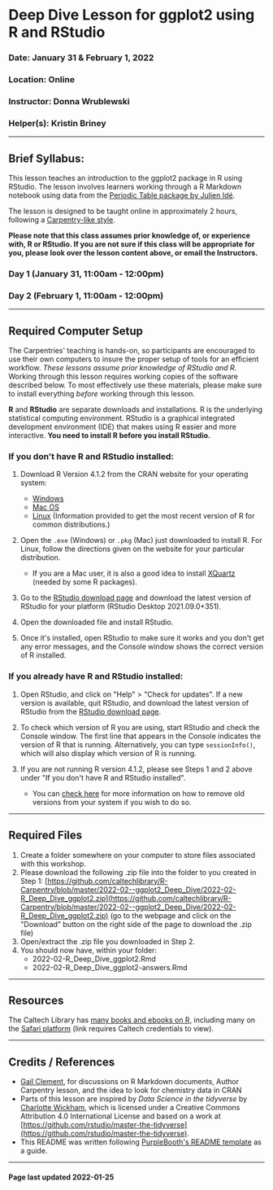 # Deep Dive Lesson for ggplot2 using R and RStudio

### Date: January 31 & February 1, 2022

### Location: Online

### Instructor: Donna Wrublewski

### Helper(s): Kristin Briney

---

## Brief Syllabus:

This lesson teaches an introduction  to the ggplot2 package in R using RStudio. 
The lesson involves learners working through a R Markdown notebook using data from the [Periodic Table package by Julien Idé](https://cran.r-project.org/web/packages/PeriodicTable/index.html).

The lesson is designed to be taught online in approximately 2 hours, following a  [Carpentry-like style](https://carpentries.org).

**Please note that this class assumes prior knowledge of, or experience with, R or RStudio. If you are not sure if this
class will be appropriate for you, please look over the lesson content above, or email the Instructors.**

### Day 1 (January 31, 11:00am - 12:00pm)

### Day 2 (February 1, 11:00am - 12:00pm)

---

## Required Computer Setup

The Carpentries' teaching is hands-on, so participants are encouraged to use
their own computers to insure the proper setup of tools for an efficient
workflow. *These lessons assume prior knowledge of RStudio and R*. Working through this lesson requires working copies of the software described
below. To most effectively use these materials, please make sure to install
everything *before* working through this lesson.

**R** and **RStudio** are separate downloads and installations. R is the
underlying statistical computing environment. RStudio is a graphical integrated
development environment (IDE) that makes using R easier and more interactive.
**You need to install R before you install RStudio.**

### If you don't have R and RStudio installed:

1. Download R Version 4.1.2 from the CRAN website for your operating system:
    * [Windows](http://cran.r-project.org/bin/windows/base/release.htm)
    * [Mac OS](http://cran.r-project.org/bin/macosx/)
    * [Linux](https://cloud.r-project.org/bin/linux) (Information provided to get the most recent version of R for common distributions.)


2. Open the `.exe` (Windows) or `.pkg` (Mac) just downloaded to install R. For Linux, follow the
directions given on the website for your particular distribution.
    * If you are a Mac user, it is also a good idea to install [XQuartz](https://www.xquartz.org/) (needed by some R packages).


3. Go to the [RStudio download page](https://www.rstudio.com/products/rstudio/download/#download) and
download the latest version of RStudio for your platform (RStudio Desktop 2021.09.0+351).


4. Open the downloaded file and install RStudio.


5. Once it's installed, open RStudio to make sure it works and you don't get 
any error messages, and the Console window shows the correct version of R 
installed.

### If you already have R and RStudio installed:

1. Open RStudio, and click on "Help" > "Check for updates". If a new version is
available, quit RStudio, and download the latest version of RStudio from the
[RStudio download page](https://www.rstudio.com/products/rstudio/download/#download).

2. To check which version of R you are using, start RStudio and check the Console window. The first line that appears in the Console indicates the version of R that is running. Alternatively, you can type `sessionInfo()`, which will also display which version of R is running.

3. If you are not running R version 4.1.2, please see Steps 1 and 2 above under "If you don't have R and RStudio installed".
    * You can [check here](https://cran.r-project.org/bin/windows/base/rw-FAQ.html#How-do-I-UNinstall-R_003f) for more information on how to remove old versions from your system if you wish to do so.

---

## Required Files

1. Create a folder somewhere on your computer to store files associated with 
this workshop.
2. Please download the following .zip file into the folder to you created in Step 1: 
[https://github.com/caltechlibrary/R-Carpentry/blob/master/2022-02--ggplot2_Deep_Dive/2022-02-R_Deep_Dive_ggplot2.zip](https://github.com/caltechlibrary/R-Carpentry/blob/master/2022-02--ggplot2_Deep_Dive/2022-02-R_Deep_Dive_ggplot2.zip)
(go to the webpage and click on the "Download" button on the right side of the page to download the .zip file)
3. Open/extract the .zip file you downloaded in Step 2.
4. You should now have, within your folder:
    * 2022-02-R_Deep_Dive_ggplot2.Rmd
    * 2022-02-R_Deep_Dive_ggplot2-answers.Rmd

---

## Resources

The Caltech Library has [many books and ebooks on R](https://search.ebscohost.com/login.aspx?direct=true&AuthType=ip,sso&bquery=R+programming&cli0=FT1&clv0=Y&type=1&searchMode=And&site=eds-live&scope=site&custid=s8984125&groupid=main&profile=eds), including many on the [Safari platform](https://search.ebscohost.com/login.aspx?direct=true&AuthType=ip,sso&db=cat08655a&AN=clc.873aa4f7.3003.456e.afec.8f394b2ad7ce&site=eds-live&scope=site&custid=s8984125&groupid=main&profile=eds) (link requires Caltech credentials to view).

---

## Credits / References

* [Gail Clement](https://github.com/repositorian), for discussions on R Markdown documents, Author Carpentry lesson, and the idea to look for chemistry data in CRAN
* Parts of this lesson are inspired by *Data Science in the tidyverse* by [Charlotte Wickham](https://github.com/cwickham), which is licensed under a Creative Commons Attribution 4.0 International License and based on a work at [https://github.com/rstudio/master-the-tidyverse](https://github.com/rstudio/master-the-tidyverse). 
* This README was written following [PurpleBooth's README template](https://gist.github.com/PurpleBooth/109311bb0361f32d87a2) as a guide.

---

#### Page last updated 2022-01-25